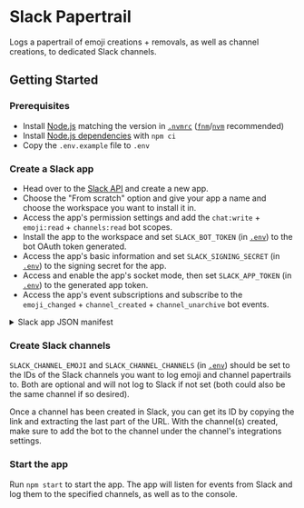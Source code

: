 # Slack Papertrail

Logs a papertrail of emoji creations + removals, as well as channel creations, to dedicated Slack channels.

## Getting Started

### Prerequisites

- Install [Node.js](https://nodejs.org/en/download/releases/) matching the version in [`.nvmrc`](.nvmrc) ([`fnm`](https://github.com/Schniz/fnm)/[`nvm`](https://github.com/nvm-sh/nvm) recommended)
- Install [Node.js dependencies](package.json) with `npm ci`
- Copy the `.env.example` file to `.env`

### Create a Slack app

- Head over to the [Slack API](https://api.slack.com/apps?new_app=1) and create a new app.
- Choose the "From scratch" option and give your app a name and choose the workspace you want to install it in.
- Access the app's permission settings and add the `chat:write` + `emoji:read` + `channels:read` bot scopes.
- Install the app to the workspace and set `SLACK_BOT_TOKEN` (in [`.env`](.env)) to the bot OAuth token generated.
- Access the app's basic information and set `SLACK_SIGNING_SECRET` (in [`.env`](.env)) to the signing secret for the app.
- Access and enable the app's socket mode, then set `SLACK_APP_TOKEN` (in [`.env`](.env)) to the generated app token.
- Access the app's event subscriptions and subscribe to the `emoji_changed` + `channel_created` + `channel_unarchive` bot events.

<details>
<summary>Slack app JSON manifest</summary>

```json
{
  "display_information": {
    "name": "Papertrail",
    "description": "Papertrail of emoji and channel changes in Slack",
    "background_color": "#1d213e"
  },
  "features": {
    "bot_user": {
      "display_name": "Papertrail",
      "always_online": true
    }
  },
  "oauth_config": {
    "scopes": {
      "bot": [
        "chat:write",
        "emoji:read",
        "channels:read"
      ]
    }
  },
  "settings": {
    "event_subscriptions": {
      "bot_events": [
        "channel_created",
        "channel_unarchive",
        "emoji_changed"
      ]
    },
    "interactivity": {
      "is_enabled": true
    },
    "org_deploy_enabled": false,
    "socket_mode_enabled": true,
    "token_rotation_enabled": false
  }
}
```
</details>

### Create Slack channels

`SLACK_CHANNEL_EMOJI` and `SLACK_CHANNEL_CHANNELS` (in [`.env`](.env)) should be set to the IDs of the Slack channels you want to log emoji and channel papertrails to. Both are optional and will not log to Slack if not set (both could also be the same channel if so desired).

Once a channel has been created in Slack, you can get its ID by copying the link and extracting the last part of the URL. With the channel(s) created, make sure to add the bot to the channel under the channel's integrations settings.

### Start the app

Run `npm start` to start the app. The app will listen for events from Slack and log them to the specified channels, as well as to the console.
